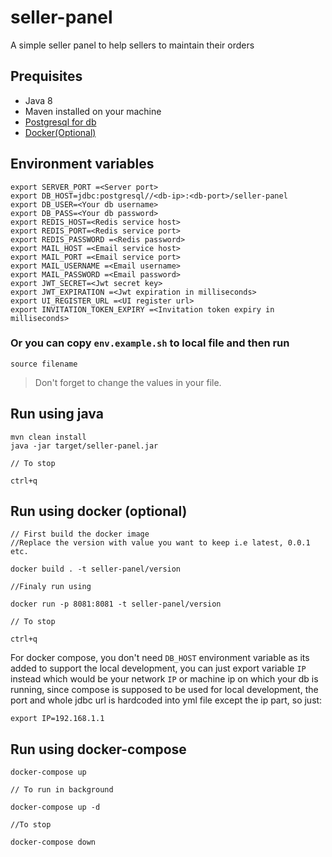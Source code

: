 # seller-panel
A simple seller panel to help sellers to maintain their orders

## Prequisites

* Java 8
* Maven installed on your machine
* [Postgresql for db](https://www.postgresql.org/download)
* [Docker(Optional)](https://docs.docker.com/)

## Environment variables

```
export SERVER_PORT =<Server port>
export DB_HOST=jdbc:postgresql//<db-ip>:<db-port>/seller-panel
export DB_USER=<Your db username>
export DB_PASS=<Your db password>
export REDIS_HOST=<Redis service host>
export REDIS_PORT=<Redis service port>
export REDIS_PASSWORD =<Redis password>
export MAIL_HOST =<Email service host>
export MAIL_PORT =<Email service port>
export MAIL_USERNAME =<Email username>
export MAIL_PASSWORD =<Email password>
export JWT_SECRET=<Jwt secret key>
export JWT_EXPIRATION =<Jwt expiration in milliseconds>
export UI_REGISTER_URL =<UI register url>
export INVITATION_TOKEN_EXPIRY =<Invitation token expiry in milliseconds>
```

### Or you can copy `env.example.sh` to local file and then run
`source filename`
> Don't forget to change the values in your file.


## Run using java

```
mvn clean install
java -jar target/seller-panel.jar

// To stop 

ctrl+q
```

## Run using docker (optional)

```
// First build the docker image
//Replace the version with value you want to keep i.e latest, 0.0.1 etc.

docker build . -t seller-panel/version 

//Finaly run using

docker run -p 8081:8081 -t seller-panel/version

// To stop 

ctrl+q

```

For docker compose, you don't need `DB_HOST` environment variable as its added to support the local development, you can just export variable `IP` instead which would be your network `IP` or machine ip on which your db is running, since compose is supposed to be used for local development, the port and whole jdbc url is hardcoded into yml file except the ip part, so just:

```
export IP=192.168.1.1
```


## Run using docker-compose

```
docker-compose up

// To run in background

docker-compose up -d

//To stop 

docker-compose down
```

